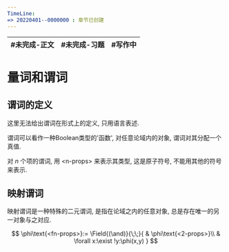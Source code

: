 ```yaml
---
TimeLine: 
=> 20220401--0000000 : 章节已创建
---
```

| #未完成-正文 | #未完成-习题 | #写作中 |
| ------------ | ------------ | ------- |


# 量词和谓词

## 谓词的定义

这里无法给出谓词在形式上的定义, 只用语言表述. 

谓词可以看作一种Boolean类型的'函数', 对任意论域内的对象, 谓词对其分配一个真值. 

对 $n$ 个项的谓词, 用 $\text{<n-props>}$ 来表示其类型, 这是原子符号, 不能用其他的符号来表示. 

## 映射谓词

映射谓词是一种特殊的二元谓词, 是指在论域之内的任意对象, 总是存在唯一的另一对象与之对应. 

$$
\phi\text{<fn-props>}:=
\Field{(\and)}{\;\;}{
	& \phi\text{<2-props>}\\
	& \forall x:\exist !y:\phi(x,y)
}
$$
